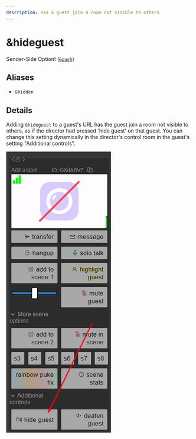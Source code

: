 ```yaml
---
description: Has a guest join a room not visible to others
---
```


# \&hideguest

Sender-Side Option! ([`&push`](../source-settings/push.md))

## Aliases

* `&hidden`

## Details

Adding `&hideguest` to a guest's URL has the guest join a room not visible to others, as if the director had pressed 'hide guest' on that guest. You can change this setting dynamically in the director's control room in the guest's setting "Additional controls".

![](<../.gitbook/assets/image (8) (3).png>)
